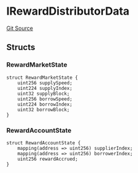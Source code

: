 # IRewardDistributorData
[Git Source](https://github.com/malda-protocol/malda-lending/blob/413dc9221d099e8e0b7a9a3f94769f4666aaf31b/src\interfaces\IRewardDistributor.sol)


## Structs
### RewardMarketState

```solidity
struct RewardMarketState {
    uint256 supplySpeed;
    uint224 supplyIndex;
    uint32 supplyBlock;
    uint256 borrowSpeed;
    uint224 borrowIndex;
    uint32 borrowBlock;
}
```

### RewardAccountState

```solidity
struct RewardAccountState {
    mapping(address => uint256) supplierIndex;
    mapping(address => uint256) borrowerIndex;
    uint256 rewardAccrued;
}
```

